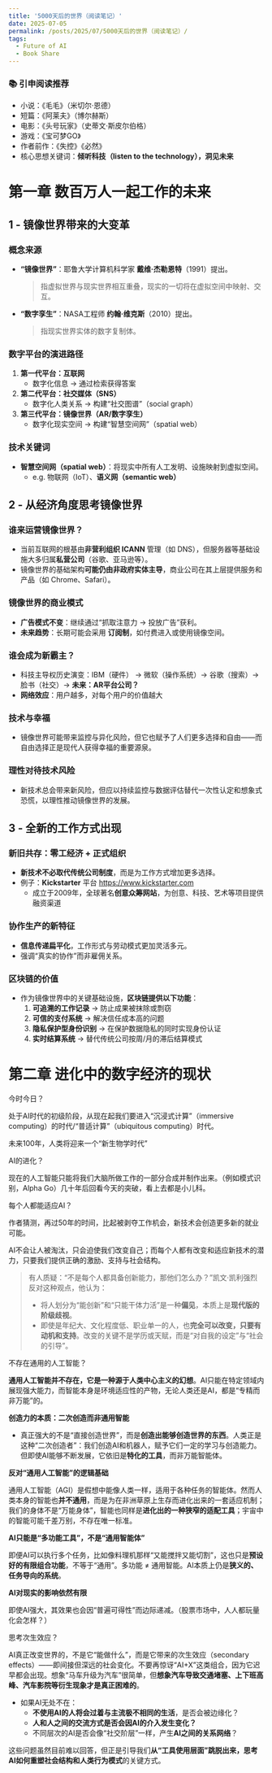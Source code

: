```yaml
---
title: '5000天后的世界（阅读笔记）'
date: 2025-07-05
permalink: /posts/2025/07/5000天后的世界（阅读笔记）/
tags:
  - Future of AI
  - Book Share
---
```




### 📚 引申阅读推荐

- 小说：《毛毛》（米切尔·恩德）
- 短篇：《阿莱夫》（博尔赫斯）
- 电影：《头号玩家》（史蒂文·斯皮尔伯格）
- 游戏：《宝可梦GO》
- 作者前作：《失控》《必然》
- 核心思想关键词：**倾听科技（listen to the technology），洞见未来**



# 第一章 数百万人一起工作的未来

## 1 - 镜像世界带来的大变革

### 概念来源

- **“镜像世界”**：耶鲁大学计算机科学家 **戴维·杰勒恩特**（1991）提出。

  > 指虚拟世界与现实世界相互重叠，现实的一切将在虚拟空间中映射、交互。

- **“数字孪生”**：NASA工程师 **约翰·维克斯**（2010）提出。

  > 指现实世界实体的数字复制体。

### 数字平台的演进路径

1. **第一代平台：互联网**
   - 数字化信息 → 通过检索获得答案
2. **第二代平台：社交媒体（SNS）**
   - 数字化人类关系 → 构建“社交图谱”（social graph）
3. **第三代平台：镜像世界（AR/数字孪生）**
   - 数字化现实空间 → 构建“智慧空间网”（spatial web）

### 技术关键词

- **智慧空间网（spatial web）**：将现实中所有人工发明、设施映射到虚拟空间。
  - e.g. 物联网（IoT）、**语义网（semantic web）**

## 2 - 从经济角度思考镜像世界

### 谁来运营镜像世界？

- 当前互联网的根基由**非营利组织 ICANN** 管理（如 DNS），但服务器等基础设施大多归属**私营公司**（谷歌、亚马逊等）。
- 镜像世界的基础架构**可能仍由非政府实体主导**，商业公司在其上层提供服务和产品（如 Chrome、Safari）。

### 镜像世界的商业模式

- **广告模式不变**：继续通过“抓取注意力 → 投放广告”获利。
- **未来趋势**：长期可能会采用 **订阅制**，如付费进入或使用镜像空间。

### 谁会成为新霸主？

- 科技主导权历史演变：IBM（硬件） → 微软（操作系统）→ 谷歌（搜索）→ 脸书（社交）→ **未来：AR平台公司？**
- **网络效应**：用户越多，对每个用户的价值越大

### 技术与幸福

- 镜像世界可能带来监控与异化风险，但它也赋予了人们更多选择和自由——而自由选择正是现代人获得幸福的重要源泉。

### 理性对待技术风险

- 新技术总会带来新风险，但应以持续监控与数据评估替代一次性认定和想象式恐慌，以理性推动镜像世界的发展。

## 3 - 全新的工作方式出现

### 新旧共存：零工经济 + 正式组织

- **新技术不必取代传统公司制度**，而是为工作方式增加更多选择。
- 例子：**Kickstarter** 平台 https://www.kickstarter.com
  - 成立于2009年，全球著名**创意众筹网站**，为创意、科技、艺术等项目提供融资渠道

### 协作生产的新特征

- **信息传递扁平化**，工作形式与劳动模式更加灵活多元。
- 强调“真实的协作”而非雇佣关系。

### 区块链的价值

- 作为镜像世界中的关键基础设施，**区块链提供以下功能**：
  1. **可追溯的工作记录** → 防止成果被抹除或剽窃
  2. **可信的支付系统** → 解决信任成本高的问题
  3. **隐私保护型身份识别** → 在保护数据隐私的同时实现身份认证
  4. **实时结算系统** → 替代传统公司按周/月的滞后结算模式



# 第二章 进化中的数字经济的现状



今时今日？

处于AI时代的初级阶段，从现在起我们要进入“沉浸式计算”（immersive computing）的时代/“普适计算”（ubiquitous computing）时代。

未来100年，人类将迎来一个“新生物学时代”



AI的进化？

现在的人工智能只能将我们大脑所做工作的一部分合成并制作出来。（例如模式识别，Alpha Go）几十年后回看今天的突破，看上去都是小儿科。



每个人都能适应AI？

作者猜测，再过50年的时间，比起被剥夺工作机会，新技术会创造更多新的就业可能。

AI不会让人被淘汰，只会迫使我们改变自己；而每个人都有改变和适应新技术的潜力，只要我们提供正确的激励、支持与社会结构。

> 有人质疑：“不是每个人都具备创新能力，那他们怎么办？”凯文·凯利强烈反对这种观点，他认为：
>
> - 将人划分为“能创新”和“只能干体力活”是一种**偏见**，本质上是**现代版的阶级歧视**。
> - 即使是年纪大、文化程度低、职业单一的人，也**完全可以改变，只要有动机和支持**。改变的关键不是学历或天赋，而是“对自我的设定”与“社会的引导”。



不存在通用的人工智能？

**通用人工智能并不存在，它是一种源于人类中心主义的幻想**。AI只能在特定领域内展现强大能力，而智能本身是环境适应性的产物，无论人类还是AI，都是“专精而非万能”的。

**创造力的本质：二次创造而非通用智能**

- 真正强大的不是“直接创造世界”，而是**创造出能够创造世界的东西**。人类正是这种“二次创造者”：我们创造AI和机器人，赋予它们一定的学习与创造能力。但即使AI能够不断发展，它依旧是**特化的工具**，而非万能智能体。

**反对“通用人工智能”的逻辑基础**

通用人工智能（AGI）是假想中能像人类一样，适用于各种任务的智能体。然而人类本身的智能也**并不通用**，而是为在非洲草原上生存而进化出来的一套适应机制；我们的身体不是“万能身体”，智能也同样是**进化出的一种狭窄的适配工具**；宇宙中的智能可能千差万别，不存在唯一标准。

**AI只能是“多功能工具”，不是“通用智能体”**

即便AI可以执行多个任务，比如像料理机那样“又能搅拌又能切割”，这也只是**预设好的有限组合功能**，不等于“通用”。多功能 ≠ 通用智能。AI本质上仍是**狭义的、任务导向的系统**。

**AI对现实的影响依然有限**

即使AI强大，其效果也会因“普遍可得性”而边际递减。（股票市场中，人人都玩量化会怎样？）



思考次生效应？

AI真正改变世界的，不是它“能做什么”，而是它带来的次生效应（secondary effects）——即间接但深远的社会变化。不要再惊讶“AI+X”这类组合，因为它迟早都会出现。想象“马车升级为汽车”很简单，但**想象汽车导致交通堵塞、上下班高峰、汽车影院等衍生现象才是真正困难的**。

- 如果AI无处不在：
  - **不使用AI的人将会过着与主流极不相同的生活**，是否会被边缘化？
  - **人和人之间的交流方式是否会因AI的介入发生变化？**
  - 不同层次的AI是否会像“社交阶层”一样，产生**AI之间的关系网络**？

这些问题虽然目前难以回答，但正是引导我们**从“工具使用层面”跳脱出来，思考AI如何重塑社会结构和人类行为模式**的关键方式。
